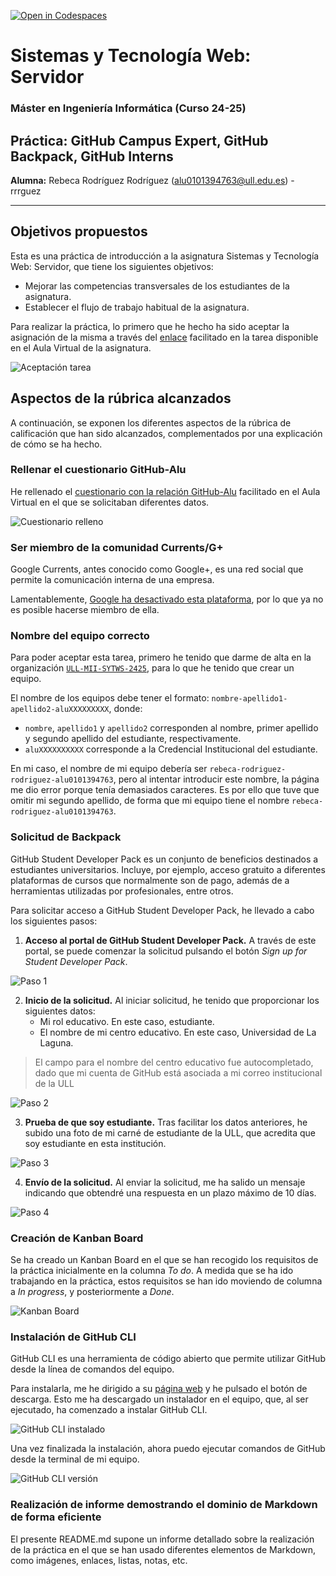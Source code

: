 [![Open in Codespaces](https://classroom.github.com/assets/launch-codespace-2972f46106e565e64193e422d61a12cf1da4916b45550586e14ef0a7c637dd04.svg)](https://classroom.github.com/open-in-codespaces?assignment_repo_id=15966768)

# Sistemas y Tecnología Web: Servidor
### Máster en Ingeniería Informática (Curso 24-25)

## Práctica: GitHub Campus Expert, GitHub Backpack, GitHub Interns

**Alumna:** Rebeca Rodríguez Rodríguez (alu0101394763@ull.edu.es) - rrrguez

--- 

## Objetivos propuestos
Esta es una práctica de introducción a la asignatura Sistemas y Tecnología Web: Servidor, que tiene los siguientes objetivos:

* Mejorar las competencias transversales de los estudiantes de la asignatura.
* Establecer el flujo de trabajo habitual de la asignatura.

Para realizar la práctica, lo primero que he hecho ha sido aceptar la asignación de la misma a través del [enlace](https://campusdoctoradoyposgrado2425.ull.es/mod/assign/view.php?id=10738) facilitado en la tarea disponible en el Aula Virtual de la asignatura.

![Aceptación tarea](/img/aceptacion_tarea.png)

## Aspectos de la rúbrica alcanzados
A continuación, se exponen los diferentes aspectos de la rúbrica de calificación que han sido alcanzados, complementados por una explicación de cómo se ha hecho.

### Rellenar el cuestionario GitHub-Alu
He rellenado el [cuestionario con la relación GitHub-Alu](https://docs.google.com/forms/d/e/1FAIpQLSd1NE4hYBF1dJHdgmbPwQ6-z6BpJQVZEnLhcWkuSOTpcbcHRg/viewform) facilitado en el Aula Virtual en el que se solicitaban diferentes datos.

![Cuestionario relleno](/img/cuestionario_relleno.png)

### Ser miembro de la comunidad Currents/G+
Google Currents, antes conocido como Google+, es una red social que permite la comunicación interna de una empresa.

Lamentablemente, [Google ha desactivado esta plataforma](https://support.google.com/chat/answer/14310347?hl=es), por lo que ya no es posible hacerse miembro de ella.

### Nombre del equipo correcto
Para poder aceptar esta tarea, primero he tenido que darme de alta en la organización [`ULL-MII-SYTWS-2425`](https://github.com/ULL-MII-SYTWS-2425), para lo que he tenido que crear un equipo.

El nombre de los equipos debe tener el formato: `nombre-apellido1-apellido2-aluXXXXXXXXX`, donde:
* `nombre`, `apellido1` y `apellido2` corresponden al nombre, primer apellido y segundo apellido del estudiante, respectivamente.
* `aluXXXXXXXXXX` corresponde a la Credencial Institucional del estudiante.

En mi caso, el nombre de mi equipo debería ser `rebeca-rodriguez-rodriguez-alu0101394763`, pero al intentar introducir este nombre, la página me dio error porque tenía demasiados caracteres. Es por ello que tuve que omitir mi segundo apellido, de forma que mi equipo tiene el nombre `rebeca-rodriguez-alu0101394763`.

### Solicitud de Backpack
GitHub Student Developer Pack es un conjunto de beneficios destinados a estudiantes universitarios. Incluye, por ejemplo, acceso gratuito a diferentes plataformas de cursos que normalmente son de pago, además de a herramientas utilizadas por profesionales, entre otros.

Para solicitar acceso a GitHub Student Developer Pack, he llevado a cabo los siguientes pasos:
1. **Acceso al portal de GitHub Student Developer Pack.** A través de este portal, se puede comenzar la solicitud pulsando el botón _Sign up for Student Developer Pack_.

![Paso 1](/img/backpack/Paso_1.png)

2. **Inicio de la solicitud.** Al iniciar solicitud, he tenido que proporcionar los siguientes datos:
    * Mi rol educativo. En este caso, estudiante.
    * El nombre de mi centro educativo. En este caso, Universidad de La Laguna. 

> El campo para el nombre del centro educativo fue autocompletado, dado que mi cuenta de GitHub está asociada a mi correo institucional de la ULL

![Paso 2](/img/backpack/Paso_2.png)

3. **Prueba de que soy estudiante.** Tras facilitar los datos anteriores, he subido una foto de mi carné de estudiante de la ULL, que acredita que soy estudiante en esta institución.

![Paso 3](/img/backpack/Paso_3.png)

4. **Envío de la solicitud.** Al enviar la solicitud, me ha salido un mensaje indicando que obtendré una respuesta en un plazo máximo de 10 días.

![Paso 4](/img/backpack/Paso_4.png)

### Creación de Kanban Board 
Se ha creado un Kanban Board en el que se han recogido los requisitos de la práctica inicialmente en la columna _To do_.
A medida que se ha ido trabajando en la práctica, estos requisitos se han ido moviendo de columna a _In progress_, y posteriormente a _Done_.

![Kanban Board](/img/kanban.png)

### Instalación de GitHub CLI
GitHub CLI es una herramienta de código abierto que permite utilizar GitHub desde la línea de comandos del equipo.

Para instalarla, me he dirigido a su [página web](https://cli.github.com) y he pulsado el botón de descarga. Esto me ha descargado un instalador en el equipo, que, al ser ejecutado, ha comenzado a instalar GitHub CLI.

![GitHub CLI instalado](/img/github_cli_instalado.PNG)

Una vez finalizada la instalación, ahora puedo ejecutar comandos de GitHub desde la terminal de mi equipo.

![GitHub CLI versión](/img/ex_github_cli.PNG)

### Realización de informe demostrando el dominio de Markdown de forma eficiente
El presente README.md supone un informe detallado sobre la realización de la práctica en el que se han usado diferentes elementos de Markdown, como imágenes, enlaces, listas, notas, etc.

